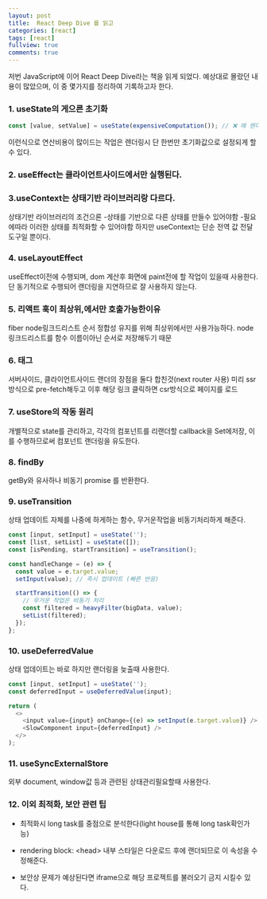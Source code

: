 ```yaml
---
layout: post
title:  React Deep Dive 를 읽고
categories: [react]
tags: [react]
fullview: true
comments: true
---
```


저번 JavaScript에 이어 React Deep Dive라는 책을 읽게 되었다.
예상대로 몰랐던 내용이 많았으며, 이 중 몇가지를 정리하여 기록하고자 한다.

### 1. useState의 게으른 초기화

```javascript
const [value, setValue] = useState(expensiveComputation()); // ❌ 매 렌더마다 실행됨
```
이런식으로 연산비용이 많이드는 작업은 렌더링시 단 한번만 초기화값으로 설정되게 할수 있다.

### 2. useEffect는 클라이언트사이드에서만 실행된다.

### 3.useContext는 상태기반 라이브러리랑 다르다.
상태기반 라이브러리의 조건으론
-상태를 기반으로 다른 상태를 만들수 있어야함
-필요에따라 이러한 상태를 최적화할 수 있어야함
하지만 useContext는 단순 전역 값 전달 도구일 뿐이다.

### 4. useLayoutEffect
useEffect이전에 수행되며, dom 계산후 화면에 paint전에 할 작업이 있을때 사용한다.
단 동기적으로 수행되어 랜더링을 지연하므로 잘 사용하지 않는다.


### 5. 리액트 훅이 최상위,에서만 호출가능한이유
fiber node링크드리스트 순서 정합성 유지를 위해 최상위에서만 사용가능하다.
node 링크드리스트를 함수 이름이아닌 순서로 저장해두기 때문

### 6. <Link>태그
서버사이드, 클라이언트사이드 랜더의 장점을 둘다 합친것(next router 사용)
미리 ssr방식으로 pre-fetch해두고 이후 해당 링크 클릭하면 csr방식으로 페이지를 로드

### 7. useStore의 작동 원리
개별적으로 state를 관리하고, 각각의 컴포넌트를 리랜더할 callback을 Set에저장,
이를 수행하므로써 컴포넌트 랜더링을 유도한다.

### 8. findBy
getBy와 유사하나 비동기 promise 를 반환한다.

### 9. useTransition
상태 업데이트 자체를 나중에 하게하는 함수, 무거운작업을 비동기처리하게 해준다.

```javascript
const [input, setInput] = useState('');
const [list, setList] = useState([]);
const [isPending, startTransition] = useTransition();

const handleChange = (e) => {
  const value = e.target.value;
  setInput(value); // 즉시 업데이트 (빠른 반응)

  startTransition(() => {
    // 무거운 작업은 비동기 처리
    const filtered = heavyFilter(bigData, value);
    setList(filtered);
  });
};

```
### 10. useDeferredValue 
상태 업데이트는 바로 하지만 랜더링을 늦출때 사용한다.

```javascript
const [input, setInput] = useState('');
const deferredInput = useDeferredValue(input);

return (
  <>
    <input value={input} onChange={(e) => setInput(e.target.value)} />
    <SlowComponent input={deferredInput} />
  </>
);


```

### 11. useSyncExternalStore
외부 document, window값 등과 관련된 상태관리필요할때 사용한다.

### 12. 이외 최적화, 보안 관련 팁
- 최적화시 long task를 중점으로 분석한다(light house를 통해 long task확인가능)
- rendering block: &lt;head&gt; 내부 스타일은 다운로드 후에 랜더되므로 이 속성을 수정해준다.

- 보안상 문제가 예상된다면 iframe으로 해당 프로젝트를 불러오기 금지 시킬수 있다.